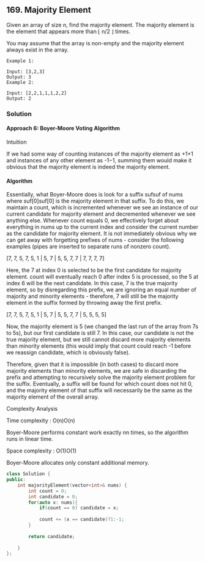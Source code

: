 ## 169. Majority Element

Given an array of size n, find the majority element. The majority element is the element that appears more than ⌊ n/2 ⌋ times.

You may assume that the array is non-empty and the majority element always exist in the array.
```
Example 1:

Input: [3,2,3]
Output: 3
Example 2:

Input: [2,2,1,1,1,2,2]
Output: 2
```

### Solution

#### Approach 6: Boyer-Moore Voting Algorithm
Intuition

If we had some way of counting instances of the majority element as +1+1 and instances of any other element as -1−1, summing them would make it obvious that the majority element is indeed the majority element.

#### Algorithm

Essentially, what Boyer-Moore does is look for a suffix sufsuf of nums where suf[0]suf[0] is the majority element in that suffix. To do this, we maintain a count, which is incremented whenever we see an instance of our current candidate for majority element and decremented whenever we see anything else. Whenever count equals 0, we effectively forget about everything in nums up to the current index and consider the current number as the candidate for majority element. It is not immediately obvious why we can get away with forgetting prefixes of nums - consider the following examples (pipes are inserted to separate runs of nonzero count).

[7, 7, 5, 7, 5, 1 | 5, 7 | 5, 5, 7, 7 | 7, 7, 7, 7]

Here, the 7 at index 0 is selected to be the first candidate for majority element. count will eventually reach 0 after index 5 is processed, so the 5 at index 6 will be the next candidate. In this case, 7 is the true majority element, so by disregarding this prefix, we are ignoring an equal number of majority and minority elements - therefore, 7 will still be the majority element in the suffix formed by throwing away the first prefix.

[7, 7, 5, 7, 5, 1 | 5, 7 | 5, 5, 7, 7 | 5, 5, 5, 5]

Now, the majority element is 5 (we changed the last run of the array from 7s to 5s), but our first candidate is still 7. In this case, our candidate is not the true majority element, but we still cannot discard more majority elements than minority elements (this would imply that count could reach -1 before we reassign candidate, which is obviously false).

Therefore, given that it is impossible (in both cases) to discard more majority elements than minority elements, we are safe in discarding the prefix and attempting to recursively solve the majority element problem for the suffix. Eventually, a suffix will be found for which count does not hit 0, and the majority element of that suffix will necessarily be the same as the majority element of the overall array.


Complexity Analysis

Time complexity : O(n)O(n)

Boyer-Moore performs constant work exactly nn times, so the algorithm runs in linear time.

Space complexity : O(1)O(1)

Boyer-Moore allocates only constant additional memory.

```cpp
class Solution {
public:
    int majorityElement(vector<int>& nums) {
        int count = 0;
        int candidate = 0;
        for(auto x: nums){
            if(count == 0) candidate = x;
            
            count += (x == candidate)?1:-1;
        }
        
        return candidate;
        
    }
};

```